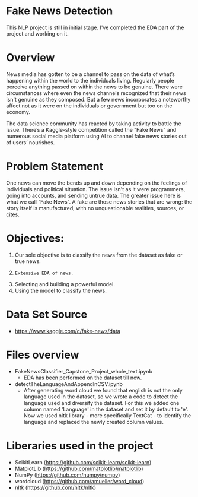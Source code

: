 # Fake News Detection
  This NLP project is still in initial stage. I've completed the EDA part of the project and working on it.
  
# Overview
  News media has gotten to be a channel to pass on the data of what’s happening within the world to the individuals living. Regularly people perceive anything passed on within the news to be genuine. There were circumstances where even the news channels recognized that their news isn't genuine as they composed. But a few news incorporates a noteworthy affect not as it were on the individuals or government but too on the economy.
  
  The data science community has reacted by taking activity to battle the issue. There’s a Kaggle-style competition called the “Fake News” and numerous social media platform using AI to channel fake news stories out of users’ nourishes.

# Problem Statement
  One news can move the bends up and down depending on the feelings of individuals and political situation. The issue isn't as it were programmers, going into accounts, and sending untrue data. The greater issue here is what we call “Fake News”. A fake are those news stories that are wrong: the story itself is manufactured, with no unquestionable realities, sources, or cites.
  
# Objectives:
  1.	Our sole objective is to classify the news from the dataset as fake or true news.
  2.	 Extensive EDA of news.
  3.	Selecting and building a powerful model.
  4.	Using the model to classify the news.

# Data Set Source
  * https://www.kaggle.com/c/fake-news/data

# Files overview
  * FakeNewsClassifier_Capstone_Project_whole_text.ipynb
    * EDA has been performed on the dataset till now.
  * detectTheLanguageAndAppendInCSV.ipynb
    * After generating word cloud we found that english is not the only language used in the dataset, so we wrote a code to detect the language used and diversify the dataset. For this we added one column named 'Language' in the dataset and set it by default to 'e'. Now we used nltk library - more specifically TextCat - to identify the language and replaced the newly created column values.

# Liberaries used in the project
  * ScikitLearn (https://github.com/scikit-learn/scikit-learn)
  * MatplotLib (https://github.com/matplotlib/matplotlib)
  * NumPy (https://github.com/numpy/numpy)
  * wordcloud (https://github.com/amueller/word_cloud)
  * nltk (https://github.com/nltk/nltk)

